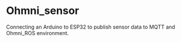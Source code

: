 # Ohmni_sensor
 Connecting an Arduino to ESP32 to publish sensor data to MQTT and Ohmni_ROS  environment.
